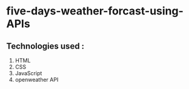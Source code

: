 # five-days-weather-forcast-using-APIs

## Technologies used :
   1. HTML
   2. CSS
   3. JavaScript
   4. openweather API
